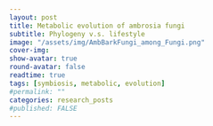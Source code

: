 ```yaml
---
layout: post
title: Metabolic evolution of ambrosia fungi 
subtitle: Phylogeny v.s. lifestyle
image: "/assets/img/AmbBarkFungi_among_Fungi.png"
cover-img:
show-avatar: true
round-avatar: false
readtime: true
tags: [symbiosis, metabolic, evolution]
#permalink: ""
categories: research_posts
#published: FALSE
---
```


